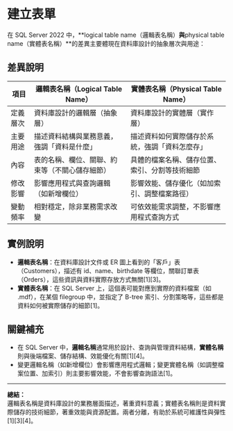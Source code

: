 # 建立表單
在 SQL Server 2022 中，**logical table name（邏輯表名稱）**與**physical table name（實體表名稱）**的差異主要體現在資料庫設計的抽象層次與用途：

## 差異說明

| 項目                | 邏輯表名稱（Logical Table Name）                    | 實體表名稱（Physical Table Name）                  |
|---------------------|----------------------------------------------------|---------------------------------------------------|
| 定義層次            | 資料庫設計的邏輯層（抽象層）                        | 資料庫設計的實體層（實作層）                       |
| 主要用途            | 描述資料結構與業務意義，強調「資料是什麼」            | 描述資料如何實際儲存於系統，強調「資料怎麼存」      |
| 內容                | 表的名稱、欄位、關聯、約束等（不關心儲存細節）        | 具體的檔案名稱、儲存位置、索引、分割等技術細節      |
| 修改影響            | 影響應用程式與查詢邏輯（如新增欄位）                  | 影響效能、儲存優化（如加索引、調整檔案路徑）         |
| 變動頻率            | 相對穩定，除非業務需求改變                            | 可依效能需求調整，不影響應用程式查詢方式             |

## 實例說明

- **邏輯表名稱**：在資料庫設計文件或 ER 圖上看到的「客戶」表（Customers），描述有 id、name、birthdate 等欄位，關聯訂單表（Orders），這些資訊與資料實際存放方式無關[1][3]。
- **實體表名稱**：在 SQL Server 上，這個表可能對應到實際的資料檔案（如 .mdf），在某個 filegroup 中，並指定了 B-tree 索引、分割策略等，這些都是資料如何被實際儲存的細節[1]。

## 關鍵補充

- 在 SQL Server 中，**邏輯名稱**通常用於設計、查詢與管理資料結構，**實體名稱**則與後端檔案、儲存結構、效能優化有關[1][4]。
- 變更邏輯名稱（如新增欄位）會影響應用程式邏輯；變更實體名稱（如調整檔案位置、加索引）則主要影響效能，不會影響查詢語法[1]。

---

**總結：**  
邏輯表名稱是資料庫設計的業務層面描述，著重資料意義；實體表名稱則是資料實際儲存的技術細節，著重效能與資源配置。兩者分離，有助於系統可維護性與彈性[1][3][4]。
